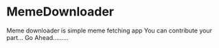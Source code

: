 # MemeDownloader
Meme downloader is simple meme fetching app
You can contribute your part...
Go Ahead.........

